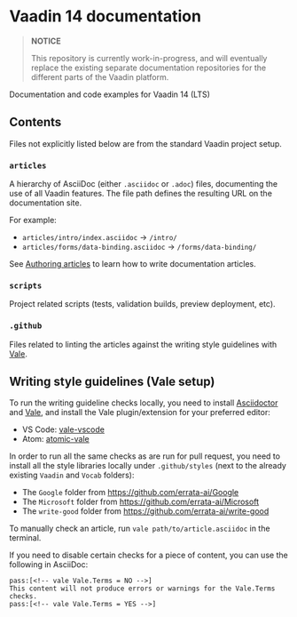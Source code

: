 # Vaadin 14 documentation

> **NOTICE**
>
> This repository is currently work-in-progress, and will eventually replace the existing separate documentation repositories for the different parts of the Vaadin platform.

Documentation and code examples for Vaadin 14 (LTS)

## Contents

Files not explicitly listed below are from the standard Vaadin project setup.

### `articles`
A hierarchy of AsciiDoc (either `.asciidoc` or `.adoc`) files, documenting the use of all Vaadin features. The file path defines the resulting URL on the documentation site.

For example:
- `articles/intro/index.asciidoc` → `/intro/`
- `articles/forms/data-binding.asciidoc` → `/forms/data-binding/`

See [Authoring articles](AUTHORING.md) to learn how to write documentation articles.

<!-- ### `frontend`
Fusion/TypeScript examples, which are included as rendered examples in the documentation. Follow Vaadin best practices when creating code examples.

### `src`
Flow/Java examples, which are included as rendered examples in the documentation. Follow Vaadin best practices when creating code examples. -->

### `scripts`
Project related scripts (tests, validation builds, preview deployment, etc).

### `.github`
Files related to linting the articles against the writing style guidelines with [Vale](https://docs.errata.ai/vale/about).

## Writing style guidelines (Vale setup)

To run the writing guideline checks locally, you need to install [Asciidoctor](https://asciidoctor.org/#installation) and [Vale](https://docs.errata.ai/vale/install), and install the Vale plugin/extension for your preferred editor:

- VS Code: [vale-vscode](https://github.com/errata-ai/vale-vscode)
- Atom: [atomic-vale](https://github.com/TimKam/atomic-vale)

In order to run all the same checks as are run for pull request, you need to install all the style libraries locally under `.github/styles` (next to the already existing `Vaadin` and `Vocab` folders):

- The `Google` folder from https://github.com/errata-ai/Google
- The `Microsoft` folder from https://github.com/errata-ai/Microsoft
- The `write-good` folder from https://github.com/errata-ai/write-good

To manually check an article, run `vale path/to/article.asciidoc` in the terminal.

If you need to disable certain checks for a piece of content, you can use the following in AsciiDoc:

```asciidoc
pass:[<!-- vale Vale.Terms = NO -->]
This content will not produce errors or warnings for the Vale.Terms checks.
pass:[<!-- vale Vale.Terms = YES -->]
```
